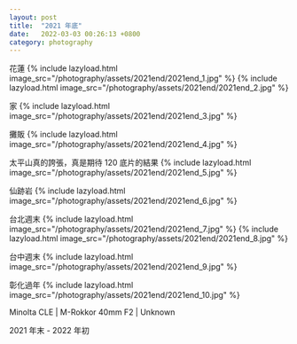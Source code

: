 ```yaml
---
layout: post
title:  "2021 年底"
date:   2022-03-03 00:26:13 +0800 
category: photography
---
```


花蓮
{% include lazyload.html image_src="/photography/assets/2021end/2021end_1.jpg" %}
{% include lazyload.html image_src="/photography/assets/2021end/2021end_2.jpg" %}

家
{% include lazyload.html image_src="/photography/assets/2021end/2021end_3.jpg" %}

攤販
{% include lazyload.html image_src="/photography/assets/2021end/2021end_4.jpg" %}

太平山真的誇張，真是期待 120 底片的結果
{% include lazyload.html image_src="/photography/assets/2021end/2021end_5.jpg" %}

仙跡岩
{% include lazyload.html image_src="/photography/assets/2021end/2021end_6.jpg" %}

台北週末
{% include lazyload.html image_src="/photography/assets/2021end/2021end_7.jpg" %}
{% include lazyload.html image_src="/photography/assets/2021end/2021end_8.jpg" %}

台中週末
{% include lazyload.html image_src="/photography/assets/2021end/2021end_9.jpg" %}

彰化過年
{% include lazyload.html image_src="/photography/assets/2021end/2021end_10.jpg" %}

Minolta CLE | M-Rokkor 40mm F2 | Unknown

2021 年末 - 2022 年初
